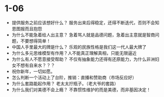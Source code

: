 # 1-06

- 提供服务之前应该想好什么？ 服务出来后得稳定，还得不断迭代，否则不会知恩图报而且抱怨
- 为什么不能急着给人出主意？ 急着骂人就是品德问题，急着出主意就是智商问题，不要想得简单！
- 中国人手里最大的牌是什么？ 乐观的民族性格是我们这一代人最大牌了
- 为什么多元思维模型有作用？人不能真正理解真相，只能无限逼近
- 为什么有人不愿意接受帮助？ 不仅有抽象能力还得有还原能力，为什么非洲妇女不想有自来水？？？
- 祝你新年，一切如愿。 
- 怎么判断一个活动上了台阶，推销：直播和赞助商（市场反应好）
- 为什么套路能起作用？ 老太太拧瓶子。（老大爷的套路）
- 为什么我们对美德不会上瘾？ 不靠惯性维护的而是美德，而非基因决定！
